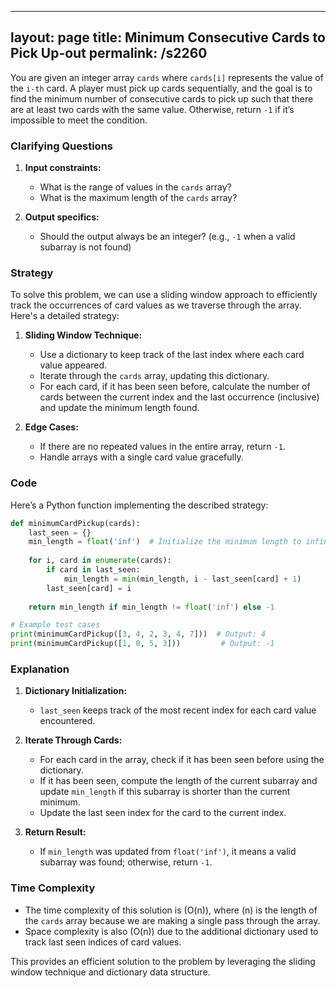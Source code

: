 
---
layout: page
title:  Minimum Consecutive Cards to Pick Up-out
permalink: /s2260
---
You are given an integer array `cards` where `cards[i]` represents the value of the `i-th` card. A player must pick up cards sequentially, and the goal is to find the minimum number of consecutive cards to pick up such that there are at least two cards with the same value. Otherwise, return `-1` if it’s impossible to meet the condition.

### Clarifying Questions
1. **Input constraints:**
   - What is the range of values in the `cards` array?
   - What is the maximum length of the `cards` array?

2. **Output specifics:**
   - Should the output always be an integer? (e.g., `-1` when a valid subarray is not found)

### Strategy
To solve this problem, we can use a sliding window approach to efficiently track the occurrences of card values as we traverse through the array. Here's a detailed strategy:

1. **Sliding Window Technique:**
   - Use a dictionary to keep track of the last index where each card value appeared.
   - Iterate through the `cards` array, updating this dictionary.
   - For each card, if it has been seen before, calculate the number of cards between the current index and the last occurrence (inclusive) and update the minimum length found.
   
2. **Edge Cases:**
   - If there are no repeated values in the entire array, return `-1`.
   - Handle arrays with a single card value gracefully.

### Code
Here’s a Python function implementing the described strategy:

```python
def minimumCardPickup(cards):
    last_seen = {}
    min_length = float('inf')  # Initialize the minimum length to infinity
    
    for i, card in enumerate(cards):
        if card in last_seen:
            min_length = min(min_length, i - last_seen[card] + 1)
        last_seen[card] = i
    
    return min_length if min_length != float('inf') else -1

# Example test cases
print(minimumCardPickup([3, 4, 2, 3, 4, 7]))  # Output: 4
print(minimumCardPickup([1, 0, 5, 3]))         # Output: -1
```

### Explanation
1. **Dictionary Initialization:**
   - `last_seen` keeps track of the most recent index for each card value encountered.
   
2. **Iterate Through Cards:**
   - For each card in the array, check if it has been seen before using the dictionary.
   - If it has been seen, compute the length of the current subarray and update `min_length` if this subarray is shorter than the current minimum.
   - Update the last seen index for the card to the current index.

3. **Return Result:**
   - If `min_length` was updated from `float('inf')`, it means a valid subarray was found; otherwise, return `-1`.

### Time Complexity
- The time complexity of this solution is \(O(n)\), where \(n\) is the length of the `cards` array because we are making a single pass through the array.
- Space complexity is also \(O(n)\) due to the additional dictionary used to track last seen indices of card values.

This provides an efficient solution to the problem by leveraging the sliding window technique and dictionary data structure.